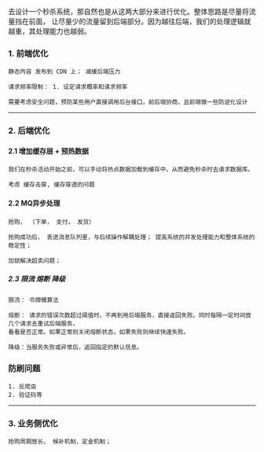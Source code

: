 去设计一个秒杀系统，那自然也是从这两大部分来进行优化。整体思路是尽量将流量挡在前面，
让尽量少的流量留到后端部分。因为越往后端，我们的处理逻辑就越重，其处理能力也越弱。

### 1. 前端优化

    静态内容 发布到 CDN 上； 减缓后端压力

    请求频率限制： 1. 设定请求概率和请求频率
    
    需要考虑安全问题，预防某些用户直接调用后台接口，前后端协商，且前端做一些防逆化设计


----

### 2. 后端优化

#### 2.1 增加缓存层 + 预热数据

    我们在秒杀活动开始之前，可以手动将热点数据加载到缓存中，从而避免秒杀时去请求数据库。

    考虑 缓存击穿, 缓存穿透的问题

#### 2.2 MQ异步处理

    抢购， （下单， 支付， 发货）
    
    抢购成功后， 丢进消息队列里，与后续操作解耦处理； 提高系统的并发处理能力和整体系统的稳定性；

    加锁解决超卖问题；

##### 2.3 限流 熔断 降级

    限流： 令牌桶算法

    熔断： 请求的错误次数超过阈值时，不再到用后端服务，直接返回失败。同时每隔一定时间放几个请求去重试后端服务，
    看看是否正常。如果正常则关闭熔断状态，如果失败则继续快速失败。

    降级：当服务失败或异常后，返回指定的默认信息。

### 防刷问题
    1. 反爬虫
    2. 验证码等

----------

###  3. 业务侧优化

    抢购周期放长， 候补机制，定金机制；
